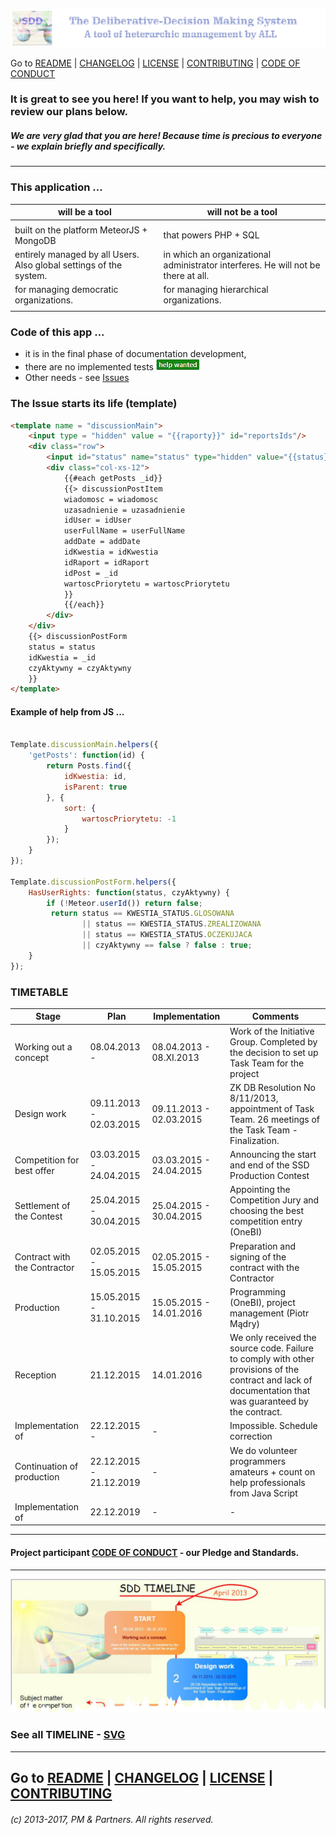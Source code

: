 ![](https://github.com/madrypiotr/SDD/blob/master/client/stylesheets/sdd_baner.jpg) 

Go to [README] | [CHANGELOG] | [LICENSE] | [CONTRIBUTING] | [CODE OF CONDUCT] 

### It is great to see you here! If you want to help, you may wish to review our plans below.
##### We are very glad that you are here! Because time is precious to everyone - we explain briefly and specifically.
---
### This application ...
| will be a tool | will not be a tool |
|-------------------------------------------|-------------------------------------------|
|  |  |
| built on the platform MeteorJS + MongoDB | that powers PHP + SQL |
| entirely managed by all Users. Also global settings of the system. | in which an organizational administrator interferes. He will not be there at all. |
| for managing democratic organizations. | for managing hierarchical organizations. |
|  |  |

### Code of this app ...
* it is in the final phase of documentation development,
* there are no implemented tests ![](https://github.com/madrypiotr/SDD/blob/master/client/stylesheets/help-wanted.jpg) 
* Other needs - see [Issues]

### The Issue starts its life (template)
```HTML
<template name = "discussionMain">
    <input type = "hidden" value = "{{raporty}}" id="reportsIds"/>
    <div class="row">
        <input id="status" name="status" type="hidden" value="{{status}}">
        <div class="col-xs-12">
            {{#each getPosts _id}}
            {{> discussionPostItem
            wiadomosc = wiadomosc
            uzasadnienie = uzasadnienie
            idUser = idUser
            userFullName = userFullName
            addDate = addDate
            idKwestia = idKwestia
            idRaport = idRaport
            idPost = _id
            wartoscPriorytetu = wartoscPriorytetu
            }}
            {{/each}}
        </div>
    </div>
    {{> discussionPostForm
    status = status
    idKwestia = _id
    czyAktywny = czyAktywny
    }}
</template>
```
#### Example of help from JS ...
```javascript

Template.discussionMain.helpers({
	'getPosts': function(id) {
		return Posts.find({
			idKwestia: id,
			isParent: true
		}, {
			sort: {
				wartoscPriorytetu: -1
			}
		});
	}
});

Template.discussionPostForm.helpers({
	HasUserRights: function(status, czyAktywny) {
		if (!Meteor.userId()) return false;
		 return status == KWESTIA_STATUS.GLOSOWANA
				|| status == KWESTIA_STATUS.ZREALIZOWANA
				|| status == KWESTIA_STATUS.OCZEKUJACA
				|| czyAktywny == false ? false : true;
	}
});

```

### TIMETABLE

| Stage | Plan | Implementation | Comments |
|------------------|-----------------|-----------------|--------------------------------|
| Working out a concept | 08.04.2013 -  | 08.04.2013 - 08.XI.2013 | Work of the Initiative Group. Completed by the decision to set up Task Team for the project |
| Design work | 09.11.2013 - 02.03.2015 | 09.11.2013 - 02.03.2015 | ZK DB Resolution No 8/11/2013, appointment of Task Team. 26 meetings of the Task Team - Finalization. |
| Competition for best offer | 03.03.2015 - 24.04.2015 | 03.03.2015 - 24.04.2015 | Announcing the start and end of the SSD Production Contest |
| Settlement of the Contest | 25.04.2015 - 30.04.2015 | 25.04.2015 - 30.04.2015 | Appointing the Competition Jury and choosing the best competition entry (OneBI) |
| Contract with the Contractor | 02.05.2015 - 15.05.2015 | 02.05.2015 - 15.05.2015 | Preparation and signing of the contract with the Contractor |
| Production | 15.05.2015 - 31.10.2015 | 15.05.2015 - 14.01.2016 | Programming (OneBI), project management (Piotr Mądry) |
| Reception | 21.12.2015 | 14.01.2016 | We only received the source code. Failure to comply with other provisions of the contract and lack of documentation that was guaranteed by the contract. |
| Implementation of | 22.12.2015 - | - | Impossible. Schedule correction |
| Continuation of production | 22.12.2015 - 21.12.2019 |  -  | We do volunteer programmers amateurs + count on help professionals from Java Script |
| Implementation of | 22.12.2019 | - | - |

---

#### Project participant [CODE OF CONDUCT] - our Pledge and Standards.

---

![](https://github.com/madrypiotr/SDD/blob/master/client/stylesheets/SDD_TIMELINE_part.jpg)
### See all TIMELINE - [SVG](https://github.com/madrypiotr/SDD/blob/master/client/stylesheets/SDD_TIMELINE.svg)

---
Go to [README] | [CHANGELOG] | [LICENSE] | [CONTRIBUTING] 
---
###### (c) 2013-2017, PM & Partners. All rights reserved.

[SDD]: http://sdd.ha.pl
[SDD GitHub issue page]: https://github.com/madrypiotr/SDD/issues
[Download the SDD source code]: https://github.com/madrypiotr/SDD
[Install the METEOR]: https://www.meteor.com/install
[METEOR]: https://github.com/meteor/meteor
[MongoDB]: https://github.com/mongodb
[NodeJS]: https://github.com/nodejs/node/blob/master/LICENSE
[HTML5]: https://www.w3.org/2011/03/html-license-options.html
[jQuery]: https://github.com/jquery/jquery/blob/master/LICENSE.txt
[Bootstrap]: https://github.com/twbs/bootstrap
[README]: https://github.com/madrypiotr/SDD/blob/master/README.md
[LICENSE]: https://github.com/madrypiotr/SDD/blob/master/LICENSE.md
[CHANGELOG]: https://github.com/madrypiotr/SDD/blob/master/CHANGELOG.md
[CONTRIBUTING]: https://github.com/madrypiotr/SDD/blob/master/CONTRIBUTING.md
[How to contribute]: https://github.com/madrypiotr/SDD/blob/master/README.md
[WanWeb]: http://ha.pl/#contact
[OneBI]: http://www.onebi.eu
[CODE OF CONDUCT]: https://github.com/madrypiotr/SDD/blob/master/CODE-OF-CONDUCT.md
[Issues]: https://github.com/madrypiotr/SDD/issues